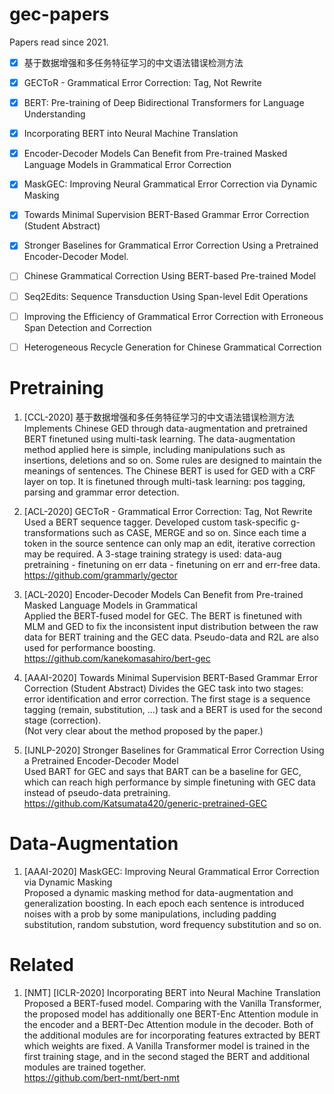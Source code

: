 # gec-papers

Papers read since 2021.

- [x] 基于数据增强和多任务特征学习的中文语法错误检测方法
- [x] GECToR - Grammatical Error Correction: Tag, Not Rewrite
- [x] BERT: Pre-training of Deep Bidirectional Transformers for Language Understanding
- [x] Incorporating BERT into Neural Machine Translation
- [x] Encoder-Decoder Models Can Benefit from Pre-trained Masked Language Models in Grammatical Error Correction
- [x] MaskGEC: Improving Neural Grammatical Error Correction via Dynamic Masking
- [x] Towards Minimal Supervision BERT-Based Grammar Error Correction (Student Abstract)
- [x] Stronger Baselines for Grammatical Error Correction Using a Pretrained Encoder-Decoder Model.

- [ ] Chinese Grammatical Correction Using BERT-based Pre-trained Model
- [ ] Seq2Edits: Sequence Transduction Using Span-level Edit Operations
- [ ] Improving the Efficiency of Grammatical Error Correction with Erroneous Span Detection and Correction
- [ ] Heterogeneous Recycle Generation for Chinese Grammatical Correction

# Pretraining
1. [CCL-2020] 基于数据增强和多任务特征学习的中文语法错误检测方法  
Implements Chinese GED through data-augmentation and pretrained BERT finetuned using multi-task learning. The data-augmentation method applied here is simple, including manipulations such as insertions, deletions and so on. Some rules are designed to maintain the meanings of sentences. The Chinese BERT is used for GED with a CRF layer on top. It is finetuned through multi-task learning: pos tagging, parsing and grammar error detection.

2. [ACL-2020] GECToR - Grammatical Error Correction: Tag, Not Rewrite  
Used a BERT sequence tagger. Developed custom task-specific g-transformations such as CASE, MERGE and so on. Since each time a token in the source sentence can only map an edit, iterative correction may be required. A 3-stage training strategy is used: data-aug pretraining - finetuning on err data - finetuning on err and err-free data.  
https://github.com/grammarly/gector


3. [ACL-2020] Encoder-Decoder Models Can Benefit from Pre-trained Masked Language Models in Grammatical  
Applied the BERT-fused model for GEC. The BERT is finetuned with MLM and GED to fix the inconsistent input distribution between the raw data for BERT training and the GEC data. Pseudo-data and R2L are also used for performance boosting.  
https://github.com/kanekomasahiro/bert-gec

4. [AAAI-2020] Towards Minimal Supervision BERT-Based Grammar Error Correction (Student Abstract)
Divides the GEC task into two stages: error identification and error correction. The first stage is a sequence tagging (remain, substitution, ...) task and a BERT is used for the second stage (correction).   
(Not very clear about the method proposed by the paper.)

5. [IJNLP-2020] Stronger Baselines for Grammatical Error Correction Using a Pretrained Encoder-Decoder Model  
Used BART for GEC and says that BART can be a baseline for GEC, which can reach high performance by simple finetuning with GEC data instead of pseudo-data pretraining.  
https://github.com/Katsumata420/generic-pretrained-GEC

# Data-Augmentation
1. [AAAI-2020] MaskGEC: Improving Neural Grammatical Error Correction via Dynamic Masking  
Proposed a dynamic masking method for data-augmentation and generalization boosting. In each epoch each sentence is introduced noises with a prob by some manipulations, including padding substitution, random substution, word frequency substitution and so on.

# Related
1. [NMT] [ICLR-2020] Incorporating BERT into Neural Machine Translation  
Proposed a BERT-fused model. Comparing with the Vanilla Transformer, the proposed model has additionally one BERT-Enc Attention module in the encoder and a BERT-Dec Attention module in the decoder. Both of the additional modules are for incorporating features extracted by BERT which weights are fixed. A Vanilla Transformer model is trained in the first training stage, and in the second staged the BERT and additional modules are trained together.  
https://github.com/bert-nmt/bert-nmt
